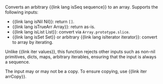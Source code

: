 Converts an arbitrary {{link lang isSeq sequence}} to an array. Supports the following inputs:

  * {{link lang isNil Nil}}: return `[]`.
  * {{link lang isTrueArr Array}}: return as-is.
  * {{link lang isList List}}: convert via `Array.prototype.slice`.
  * {{link lang isSet Set}} or arbitrary {{link lang isIterator iterator}}: convert to array by iterating.

Unlike {{link iter values}}, this function rejects other inputs such as non-nil primitives, dicts, maps, arbitrary iterables, ensuring that the input is always a sequence.

The input may or may not be a copy. To ensure copying, use {{link iter arrCopy}}.
